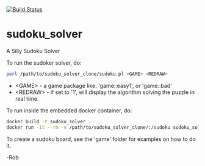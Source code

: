 [![Build Status](https://travis-ci.org/rhrhunter/sudoku_solver.svg?branch=master)](https://travis-ci.org/rhrhunter/sudoku_solver)

# sudoku_solver
A Silly Sudoku Solver

To run the sudoker solver, do:

```bash
perl /path/to/sudoku_solver_clone/sudoku.pl <GAME> <REDRAW>
```

- \<GAME\> - a game package like: 'game::easy1', or 'game::bad'
- \<REDRAW\> - if set to '1', will display the algorithm solving the puzzle in real time.

To run inside the embedded docker container, do:

```bash
docker build -t sudoku_solver .
docker run -it --rm -v /path/to/sudoku_solver_clone/:/sudoku sudoku_solver perl sudoku.pl <GAME> <REDRAW>
```

To create a sudoku board, see the 'game' folder for examples on how to do it.

-Rob
